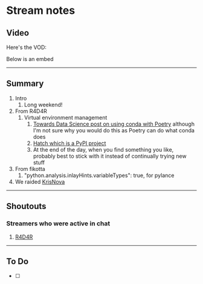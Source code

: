 # Stream notes

## Video

Here's the VOD:

Below is an embed

---

## Summary

1. Intro
   1. Long weekend!
2. From R4D4R
   1. Virtual environment management
      1. [Towards Data Science post on using conda with Poetry](https://towardsdatascience.com/a-guide-to-python-environment-dependency-and-package-management-conda-poetry-f5a6c48d795) although I'm not sure why you would do this as Poetry can do what conda does
      2. [Hatch which is a PyPI project](https://github.com/pypa/hatch)
      3. At the end of the day, when you find something you like, probably best to stick with it instead of continually trying new stuff
3. From fikotta
   1. "python.analysis.inlayHints.variableTypes": true, for pylance
4. We raided [KrisNova](https://www.twitch.tv/KrisNova)

---

## Shoutouts

### Streamers who were active in chat

1. [R4D4R](https://www.twitch.tv/r4d4r_live)

---

## To Do

- [ ]
